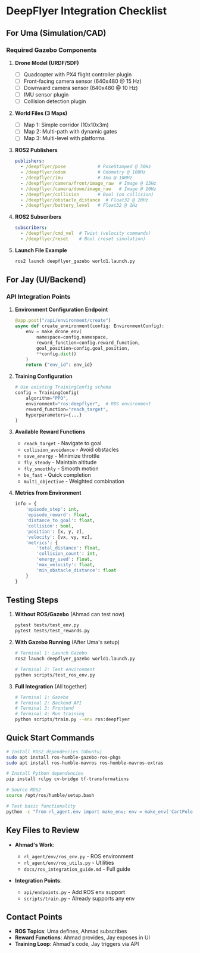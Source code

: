 # DeepFlyer Integration Checklist

## For Uma (Simulation/CAD)

### Required Gazebo Components

1. **Drone Model (URDF/SDF)**
   - [ ] Quadcopter with PX4 flight controller plugin
   - [ ] Front-facing camera sensor (640x480 @ 15 Hz)
   - [ ] Downward camera sensor (640x480 @ 10 Hz)
   - [ ] IMU sensor plugin
   - [ ] Collision detection plugin

2. **World Files (3 Maps)**
   - [ ] Map 1: Simple corridor (10x10x3m)
   - [ ] Map 2: Multi-path with dynamic gates
   - [ ] Map 3: Multi-level with platforms

3. **ROS2 Publishers**
   ```yaml
   publishers:
     - /deepflyer/pose            # PoseStamped @ 50Hz
     - /deepflyer/odom            # Odometry @ 100Hz
     - /deepflyer/imu             # Imu @ 100Hz
     - /deepflyer/camera/front/image_raw  # Image @ 15Hz
     - /deepflyer/camera/down/image_raw   # Image @ 10Hz
     - /deepflyer/collision       # Bool (on collision)
     - /deepflyer/obstacle_distance  # Float32 @ 20Hz
     - /deepflyer/battery_level   # Float32 @ 1Hz
   ```

4. **ROS2 Subscribers**
   ```yaml
   subscribers:
     - /deepflyer/cmd_vel  # Twist (velocity commands)
     - /deepflyer/reset    # Bool (reset simulation)
   ```

5. **Launch File Example**
   ```bash
   ros2 launch deepflyer_gazebo world1.launch.py
   ```

## For Jay (UI/Backend)

### API Integration Points

1. **Environment Configuration Endpoint**
   ```python
   @app.post("/api/environment/create")
   async def create_environment(config: EnvironmentConfig):
       env = make_drone_env(
           namespace=config.namespace,
           reward_function=config.reward_function,
           goal_position=config.goal_position,
           **config.dict()
       )
       return {"env_id": env_id}
   ```

2. **Training Configuration**
   ```python
   # Use existing TrainingConfig schema
   config = TrainingConfig(
       algorithm="PPO",
       environment="ros:deepflyer",  # ROS environment
       reward_function="reach_target",
       hyperparameters={...}
   )
   ```

3. **Available Reward Functions**
   - `reach_target` - Navigate to goal
   - `collision_avoidance` - Avoid obstacles
   - `save_energy` - Minimize throttle
   - `fly_steady` - Maintain altitude
   - `fly_smoothly` - Smooth motion
   - `be_fast` - Quick completion
   - `multi_objective` - Weighted combination

4. **Metrics from Environment**
   ```python
   info = {
       'episode_step': int,
       'episode_reward': float,
       'distance_to_goal': float,
       'collision': bool,
       'position': [x, y, z],
       'velocity': [vx, vy, vz],
       'metrics': {
           'total_distance': float,
           'collision_count': int,
           'energy_used': float,
           'max_velocity': float,
           'min_obstacle_distance': float
       }
   }
   ```

## Testing Steps

1. **Without ROS/Gazebo** (Ahmad can test now)
   ```bash
   pytest tests/test_env.py
   pytest tests/test_rewards.py
   ```

2. **With Gazebo Running** (After Uma's setup)
   ```bash
   # Terminal 1: Launch Gazebo
   ros2 launch deepflyer_gazebo world1.launch.py
   
   # Terminal 2: Test environment
   python scripts/test_ros_env.py
   ```

3. **Full Integration** (All together)
   ```bash
   # Terminal 1: Gazebo
   # Terminal 2: Backend API
   # Terminal 3: Frontend
   # Terminal 4: Run training
   python scripts/train.py --env ros:deepflyer
   ```

## Quick Start Commands

```bash
# Install ROS2 dependencies (Ubuntu)
sudo apt install ros-humble-gazebo-ros-pkgs
sudo apt install ros-humble-mavros ros-humble-mavros-extras

# Install Python dependencies
pip install rclpy cv-bridge tf-transformations

# Source ROS2
source /opt/ros/humble/setup.bash

# Test basic functionality
python -c "from rl_agent.env import make_env; env = make_env('CartPole-v1')"
```

## Key Files to Review

- **Ahmad's Work**:
  - `rl_agent/env/ros_env.py` - ROS environment
  - `rl_agent/env/ros_utils.py` - Utilities
  - `docs/ros_integration_guide.md` - Full guide

- **Integration Points**:
  - `api/endpoints.py` - Add ROS env support
  - `scripts/train.py` - Already supports any env

## Contact Points

- **ROS Topics**: Uma defines, Ahmad subscribes
- **Reward Functions**: Ahmad provides, Jay exposes in UI
- **Training Loop**: Ahmad's code, Jay triggers via API 